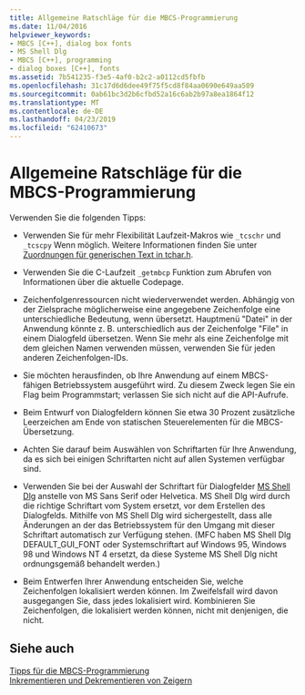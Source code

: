 ```yaml
---
title: Allgemeine Ratschläge für die MBCS-Programmierung
ms.date: 11/04/2016
helpviewer_keywords:
- MBCS [C++], dialog box fonts
- MS Shell Dlg
- MBCS [C++], programming
- dialog boxes [C++], fonts
ms.assetid: 7b541235-f3e5-4af0-b2c2-a0112cd5fbfb
ms.openlocfilehash: 31c17d6d6dee49f75f5cd8f84aa0690e649aa509
ms.sourcegitcommit: 0ab61bc3d2b6cfbd52a16c6ab2b97a8ea1864f12
ms.translationtype: MT
ms.contentlocale: de-DE
ms.lasthandoff: 04/23/2019
ms.locfileid: "62410673"
---
```

# <a name="general-mbcs-programming-advice"></a>Allgemeine Ratschläge für die MBCS-Programmierung

Verwenden Sie die folgenden Tipps:

- Verwenden Sie für mehr Flexibilität Laufzeit-Makros wie `_tcschr` und `_tcscpy` Wenn möglich. Weitere Informationen finden Sie unter [Zuordnungen für generischen Text in tchar.h](../text/generic-text-mappings-in-tchar-h.md).

- Verwenden Sie die C-Laufzeit `_getmbcp` Funktion zum Abrufen von Informationen über die aktuelle Codepage.

- Zeichenfolgenressourcen nicht wiederverwendet werden. Abhängig von der Zielsprache möglicherweise eine angegebene Zeichenfolge eine unterschiedliche Bedeutung, wenn übersetzt. Hauptmenü "Datei" in der Anwendung könnte z. B. unterschiedlich aus der Zeichenfolge "File" in einem Dialogfeld übersetzen. Wenn Sie mehr als eine Zeichenfolge mit dem gleichen Namen verwenden müssen, verwenden Sie für jeden anderen Zeichenfolgen-IDs.

- Sie möchten herausfinden, ob Ihre Anwendung auf einem MBCS-fähigen Betriebssystem ausgeführt wird. Zu diesem Zweck legen Sie ein Flag beim Programmstart; verlassen Sie sich nicht auf die API-Aufrufe.

- Beim Entwurf von Dialogfeldern können Sie etwa 30 Prozent zusätzliche Leerzeichen am Ende von statischen Steuerelementen für die MBCS-Übersetzung.

- Achten Sie darauf beim Auswählen von Schriftarten für Ihre Anwendung, da es sich bei einigen Schriftarten nicht auf allen Systemen verfügbar sind.

- Verwenden Sie bei der Auswahl der Schriftart für Dialogfelder [MS Shell Dlg](/windows/desktop/Intl/using-ms-shell-dlg-and-ms-shell-dlg-2) anstelle von MS Sans Serif oder Helvetica. MS Shell Dlg wird durch die richtige Schriftart vom System ersetzt, vor dem Erstellen des Dialogfelds. Mithilfe von MS Shell Dlg wird sichergestellt, dass alle Änderungen an der das Betriebssystem für den Umgang mit dieser Schriftart automatisch zur Verfügung stehen. (MFC haben MS Shell Dlg DEFAULT_GUI_FONT oder Systemschriftart auf Windows 95, Windows 98 und Windows NT 4 ersetzt, da diese Systeme MS Shell Dlg nicht ordnungsgemäß behandelt werden.)

- Beim Entwerfen Ihrer Anwendung entscheiden Sie, welche Zeichenfolgen lokalisiert werden können. Im Zweifelsfall wird davon ausgegangen Sie, dass jedes lokalisiert wird. Kombinieren Sie Zeichenfolgen, die lokalisiert werden können, nicht mit denjenigen, die nicht.

## <a name="see-also"></a>Siehe auch

[Tipps für die MBCS-Programmierung](../text/mbcs-programming-tips.md)<br/>
[Inkrementieren und Dekrementieren von Zeigern](../text/incrementing-and-decrementing-pointers.md)
